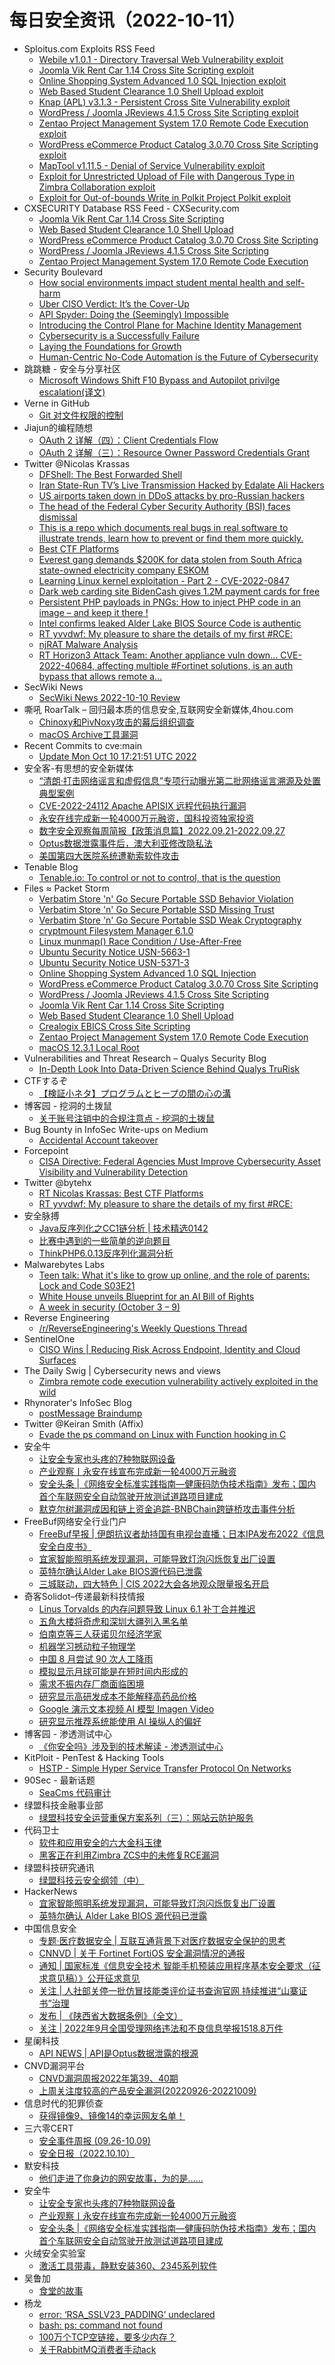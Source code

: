 # 每日安全资讯（2022-10-11）

- Sploitus.com Exploits RSS Feed
  - [Webile v1.0.1 - Directory Traversal Web Vulnerability exploit](https://sploitus.com/exploit?id=VULNERABLE:2320&utm_source=rss&utm_medium=rss)
  - [Joomla Vik Rent Car 1.14 Cross Site Scripting exploit](https://sploitus.com/exploit?id=PACKETSTORM:168668&utm_source=rss&utm_medium=rss)
  - [Online Shopping System Advanced 1.0 SQL Injection exploit](https://sploitus.com/exploit?id=PACKETSTORM:168671&utm_source=rss&utm_medium=rss)
  - [Web Based Student Clearance 1.0 Shell Upload exploit](https://sploitus.com/exploit?id=PACKETSTORM:168667&utm_source=rss&utm_medium=rss)
  - [Knap (APL) v3.1.3 - Persistent Cross Site Vulnerability exploit](https://sploitus.com/exploit?id=VULNERABLE:2307&utm_source=rss&utm_medium=rss)
  - [WordPress / Joomla JReviews 4.1.5 Cross Site Scripting exploit](https://sploitus.com/exploit?id=PACKETSTORM:168669&utm_source=rss&utm_medium=rss)
  - [Zentao Project Management System 17.0 Remote Code Execution exploit](https://sploitus.com/exploit?id=PACKETSTORM:168665&utm_source=rss&utm_medium=rss)
  - [WordPress eCommerce Product Catalog 3.0.70 Cross Site Scripting exploit](https://sploitus.com/exploit?id=PACKETSTORM:168670&utm_source=rss&utm_medium=rss)
  - [MapTool v1.11.5 - Denial of Service Vulnerability exploit](https://sploitus.com/exploit?id=VULNERABLE:2318&utm_source=rss&utm_medium=rss)
  - [Exploit for Unrestricted Upload of File with Dangerous Type in Zimbra Collaboration exploit](https://sploitus.com/exploit?id=EBFC1543-13D3-549C-A3B9-A6E4B17E7555&utm_source=rss&utm_medium=rss)
  - [Exploit for Out-of-bounds Write in Polkit Project Polkit exploit](https://sploitus.com/exploit?id=08C0F3E4-FA70-595A-92E5-ADD81215F25D&utm_source=rss&utm_medium=rss)
- CXSECURITY Database RSS Feed - CXSecurity.com
  - [Joomla Vik Rent Car 1.14 Cross Site Scripting](https://cxsecurity.com/issue/WLB-2022100030)
  - [Web Based Student Clearance 1.0 Shell Upload](https://cxsecurity.com/issue/WLB-2022100029)
  - [WordPress eCommerce Product Catalog 3.0.70 Cross Site Scripting](https://cxsecurity.com/issue/WLB-2022100028)
  - [WordPress / Joomla JReviews 4.1.5 Cross Site Scripting](https://cxsecurity.com/issue/WLB-2022100027)
  - [Zentao Project Management System 17.0 Remote Code Execution](https://cxsecurity.com/issue/WLB-2022100026)
- Security Boulevard
  - [How social environments impact student mental health and self-harm](https://securityboulevard.com/2022/10/how-social-environments-impact-student-mental-health-and-self-harm/)
  - [Uber CISO Verdict: It’s the Cover-Up](https://securityboulevard.com/2022/10/uber-ciso-verdict-its-the-cover-up/)
  - [API Spyder: Doing the (Seemingly) Impossible](https://securityboulevard.com/2022/10/api-spyder-doing-the-seemingly-impossible/)
  - [Introducing the Control Plane for Machine Identity Management](https://securityboulevard.com/2022/10/introducing-the-control-plane-for-machine-identity-management/)
  - [Cybersecurity is a Successfully Failure](https://securityboulevard.com/2022/10/cybersecurity-is-a-successfully-failure/)
  - [Laying the Foundations for Growth](https://securityboulevard.com/2022/10/laying-the-foundations-for-growth/)
  - [Human-Centric No-Code Automation is the Future of Cybersecurity](https://securityboulevard.com/2022/10/human-centric-no-code-automation-is-the-future-of-cybersecurity/)
- 跳跳糖 - 安全与分享社区
  - [Microsoft Windows Shift F10 Bypass and Autopilot privilge escalation(译文)](https://tttang.com/archive/1767/)
- Verne in GitHub
  - [Git 对文件权限的控制](https://einverne.github.io/post/2022/10/git-file-permission.html)
- Jiajun的编程随想
  - [OAuth 2 详解（四）：Client Credentials Flow](https://jiajunhuang.com/articles/2022_10_10-oauth2_explained_client_credentials.md.html)
  - [OAuth 2 详解（三）：Resource Owner Password Credentials Grant](https://jiajunhuang.com/articles/2022_10_10-oauth2_explained_password.md.html)
- Twitter @Nicolas Krassas
  - [DFShell: The Best Forwarded Shell](https://twitter.com/Dinosn/status/1579512970283216896)
  - [Iran State-Run TV’s Live Transmission Hacked by Edalate Ali Hackers](https://twitter.com/Dinosn/status/1579493739227385858)
  - [US airports taken down in DDoS attacks by pro-Russian hackers](https://twitter.com/Dinosn/status/1579484603244752896)
  - [The head of the Federal Cyber Security Authority (BSI) faces dismissal](https://twitter.com/Dinosn/status/1579476270425202689)
  - [This is a repo which documents real bugs in real software to illustrate trends, learn how to prevent or find them more quickly.](https://twitter.com/Dinosn/status/1579444074108833793)
  - [Best CTF Platforms](https://twitter.com/Dinosn/status/1579440830351568897)
  - [Everest gang demands $200K for data stolen from South Africa state-owned electricity company ESKOM](https://twitter.com/Dinosn/status/1579440615947132933)
  - [Learning Linux kernel exploitation - Part 2 - CVE-2022-0847](https://twitter.com/Dinosn/status/1579440441094987778)
  - [Dark web carding site BidenCash gives 1.2M payment cards for free](https://twitter.com/Dinosn/status/1579439849811369984)
  - [Persistent PHP payloads in PNGs: How to inject PHP code in an image – and keep it there !](https://twitter.com/Dinosn/status/1579439666776117248)
  - [Intel confirms leaked Alder Lake BIOS Source Code is authentic](https://twitter.com/Dinosn/status/1579439526753488897)
  - [RT yvvdwf: My pleasure to share the details of my first #RCE:](https://twitter.com/yvvdwf/status/1579388374582177792)
  - [njRAT Malware Analysis](https://twitter.com/Dinosn/status/1579369286472437762)
  - [RT Horizon3 Attack Team: Another appliance vuln down... CVE-2022-40684, affecting multiple #Fortinet solutions, is an auth bypass that allows remote a...](https://twitter.com/Horizon3Attack/status/1579285863108087810)
- SecWiki News
  - [SecWiki News 2022-10-10 Review](http://www.sec-wiki.com/?2022-10-10)
- 嘶吼 RoarTalk – 回归最本质的信息安全,互联网安全新媒体,4hou.com
  - [Chinoxy和PivNoxy攻击的幕后组织调查](https://www.4hou.com/posts/vJJm)
  - [macOS Archive工具漏洞](https://www.4hou.com/posts/AOg1)
- Recent Commits to cve:main
  - [Update Mon Oct 10 17:21:51 UTC 2022](https://github.com/trickest/cve/commit/c463a24d452fb870212d409fc98083d7e060a611)
- 安全客-有思想的安全新媒体
  - [“清朗·打击网络谣言和虚假信息”专项行动曝光第二批网络谣言溯源及处置典型案例](https://www.anquanke.com/post/id/281326)
  - [CVE-2022-24112 Apache APISIX 远程代码执行漏洞](https://www.anquanke.com/post/id/281092)
  - [永安在线完成新一轮4000万元融资，国科投资独家投资](https://www.anquanke.com/post/id/281465)
  - [数字安全观察每周简报【政策消息篇】2022.09.21-2022.09.27](https://www.anquanke.com/post/id/281466)
  - [Optus数据泄露事件后，澳大利亚修改隐私法](https://www.anquanke.com/post/id/281461)
  - [美国第四大医院系统遭勒索软件攻击](https://www.anquanke.com/post/id/281453)
- Tenable Blog
  - [Tenable.io: To control or not to control, that is the question](https://www.tenable.com/blog/tenable-io-to-control-or-not-to-control-that-is-the-question)
- Files ≈ Packet Storm
  - [Verbatim Store 'n' Go Secure Portable SSD Behavior Violation](https://packetstormsecurity.com/files/168679/SYSS-2022-046.txt)
  - [Verbatim Store 'n' Go Secure Portable SSD Missing Trust](https://packetstormsecurity.com/files/168678/SYSS-2022-045.txt)
  - [Verbatim Store 'n' Go Secure Portable SSD Weak Cryptography](https://packetstormsecurity.com/files/168675/SYSS-2022-043.txt)
  - [cryptmount Filesystem Manager 6.1.0](https://packetstormsecurity.com/files/168676/cryptmount-6.1.0.tar.gz)
  - [Linux munmap() Race Condition / Use-After-Free](https://packetstormsecurity.com/files/168674/GS20221010161432.tgz)
  - [Ubuntu Security Notice USN-5663-1](https://packetstormsecurity.com/files/168673/USN-5663-1.txt)
  - [Ubuntu Security Notice USN-5371-3](https://packetstormsecurity.com/files/168672/USN-5371-3.txt)
  - [Online Shopping System Advanced 1.0 SQL Injection](https://packetstormsecurity.com/files/168671/ossa10-sql.txt)
  - [WordPress eCommerce Product Catalog 3.0.70 Cross Site Scripting](https://packetstormsecurity.com/files/168670/wpepc3070-xss.txt)
  - [WordPress / Joomla JReviews 4.1.5 Cross Site Scripting](https://packetstormsecurity.com/files/168669/wpjreviews415-xss.txt)
  - [Joomla Vik Rent Car 1.14 Cross Site Scripting](https://packetstormsecurity.com/files/168668/joomlavikrentcar114-xss.txt)
  - [Web Based Student Clearance 1.0 Shell Upload](https://packetstormsecurity.com/files/168667/wbsc10-shell.txt)
  - [Crealogix EBICS Cross Site Scripting](https://packetstormsecurity.com/files/168666/crealogix-xss.pdf)
  - [Zentao Project Management System 17.0 Remote Code Execution](https://packetstormsecurity.com/files/168665/zentaopms170-exec.txt)
  - [macOS 12.3.1 Local Root](https://packetstormsecurity.com/files/168664/macOS1231-root.tgz)
- Vulnerabilities and Threat Research – Qualys Security Blog
  - [In-Depth Look Into Data-Driven Science Behind Qualys TruRisk](https://blog.qualys.com/category/vulnerabilities-threat-research)
- CTFするぞ
  - [【検証小ネタ】プログラムとヒープの間の心の溝](https://ptr-yudai.hatenablog.com/entry/2022/10/10/165046)
- 博客园 - 挖洞的土拨鼠
  - [关于账号注销中的合规注意点 - 挖洞的土拨鼠](https://www.cnblogs.com/KevinGeorge/p/16776957.html)
- Bug Bounty in InfoSec Write-ups on Medium
  - [Accidental Account takeover](https://infosecwriteups.com/accidental-account-takeover-4301b56f4fb2?source=rss----7b722bfd1b8d--bug_bounty)
- Forcepoint
  - [CISA Directive: Federal Agencies Must Improve Cybersecurity Asset Visibility and Vulnerability Detection](https://www.forcepoint.com/blog/insights/cisa-federal-agencies-must-improve-cybersecurity-asset-visibility)
- Twitter @bytehx
  - [RT Nicolas Krassas: Best CTF Platforms](https://twitter.com/Dinosn/status/1579440830351568897)
  - [RT yvvdwf: My pleasure to share the details of my first #RCE:](https://twitter.com/yvvdwf/status/1579388374582177792)
- 安全脉搏
  - [Java反序列化之CC1链分析 | 技术精选0142](https://www.secpulse.com/archives/188750.html)
  - [比赛中遇到的一些简单的逆向题目](https://www.secpulse.com/archives/188701.html)
  - [ThinkPHP6.0.13反序列化漏洞分析](https://www.secpulse.com/archives/188663.html)
- Malwarebytes Labs
  - [Teen talk: What it's like to grow up online, and the role of parents: Lock and Code S03E21](https://www.malwarebytes.com/blog/podcast/2022/10/forever-connected-lock-and-code-s03e21)
  - [White House unveils Blueprint for an AI Bill of Rights](https://www.malwarebytes.com/blog/news/2022/10/the-white-houses-new-bill-of-rights-holds-big-tech-companies-accountable-for-their-ai)
  - [A week in security (October 3 – 9)](https://www.malwarebytes.com/blog/news/2022/10/a-week-in-security-october-3-9)
- Reverse Engineering
  - [/r/ReverseEngineering's Weekly Questions Thread](https://www.reddit.com/r/ReverseEngineering/comments/y07zw0/rreverseengineerings_weekly_questions_thread/)
- SentinelOne
  - [CISO Wins | Reducing Risk Across Endpoint, Identity and Cloud Surfaces](https://www.sentinelone.com/blog/ciso-wins-reducing-risk-across-endpoint-identity-and-cloud-surfaces/)
- The Daily Swig | Cybersecurity news and views
  - [Zimbra remote code execution vulnerability actively exploited in the wild](https://portswigger.net/daily-swig/zimbra-remote-code-execution-vulnerability-actively-exploited-in-the-wild)
- Rhynorater's InfoSec Blog
  - [postMessage Braindump](https://rhynorater.github.io/postMessage-Braindump)
- Twitter @Keiran Smith (Affix)
  - [Evade the ps command on Linux with Function hooking in C](https://twitter.com/cli/status/1579399933765251072)
- 安全牛
  - [让安全专家也头疼的7种物联网设备](https://www.aqniu.com/hometop/89838.html)
  - [产业观察丨永安在线宣布完成新一轮4000万元融资](https://www.aqniu.com/homenews/89839.html)
  - [安全头条 |《网络安全标准实践指南—健康码防伪技术指南》发布；国内首个车联网安全自动驾驶开放测试道路项目建成](https://www.aqniu.com/homenews/89840.html)
  - [默克尔树漏洞成因和链上资金追踪-BNBChain跨链桥攻击事件分析](https://www.aqniu.com/vendor/89837.html)
- FreeBuf网络安全行业门户
  - [FreeBuf早报 | 伊朗抗议者劫持国有电视台直播；日本IPA发布2022《信息安全白皮书》](https://www.freebuf.com/news/346484.html)
  - [宜家智能照明系统发现漏洞，可能导致灯泡闪烁恢复出厂设置](https://www.freebuf.com/articles/network/346423.html)
  - [英特尔确认Alder Lake BIOS源代码已泄露](https://www.freebuf.com/news/346409.html)
  - [三城联动，四大特色 | CIS 2022大会各地观众限量报名开启](https://www.freebuf.com/fevents/346377.html)
- 奇客Solidot–传递最新科技情报
  - [Linus Torvalds 的内存问题导致 Linux 6.1 补丁合并推迟](https://www.solidot.org/story?sid=73011)
  - [五角大楼将奇虎和深圳大疆列入黑名单](https://www.solidot.org/story?sid=73010)
  - [伯南克等三人获诺贝尔经济学家](https://www.solidot.org/story?sid=73009)
  - [机器学习撼动粒子物理学](https://www.solidot.org/story?sid=73008)
  - [中国 8 月尝试 90 次人工降雨](https://www.solidot.org/story?sid=73007)
  - [模拟显示月球可能是在短时间内形成的](https://www.solidot.org/story?sid=73006)
  - [需求不振内存厂商面临困境](https://www.solidot.org/story?sid=73005)
  - [研究显示高研发成本不能解释高药品价格](https://www.solidot.org/story?sid=73004)
  - [Google 演示文本视频 AI 模型 Imagen Video](https://www.solidot.org/story?sid=73003)
  - [研究显示推荐系统能使用 AI 操纵人的偏好](https://www.solidot.org/story?sid=73002)
- 博客园 - 渗透测试中心
  - [《你安全吗》涉及到的技术解读 - 渗透测试中心](https://www.cnblogs.com/backlion/p/16774946.html)
- KitPloit - PenTest & Hacking Tools
  - [HSTP - Simple Hyper Service Transfer Protocol On Networks](http://www.kitploit.com/2022/10/hstp-simple-hyper-service-transfer.html)
- 90Sec - 最新话题
  - [SeaCms 代码审计](https://forum.90sec.com/t/topic/2191)
- 绿盟科技金融事业部
  - [绿盟科技安全运营重保方案系列（三）：网站云防护服务](https://mp.weixin.qq.com/s?__biz=MzI2NDI5MTg4MA==&mid=2247492342&idx=1&sn=8e135f8773cce274de10636218600953&chksm=eaac71b1dddbf8a738b4e229b0bfec901b7ad3257359b14e2ae7dedafa2eb93844b0e70b42dc&scene=58&subscene=0#rd)
- 代码卫士
  - [软件和应用安全的六大金科玉律](https://mp.weixin.qq.com/s?__biz=MzI2NTg4OTc5Nw==&mid=2247514145&idx=1&sn=639a349a140d429c996a51949fec0a92&chksm=ea94894bdde3005d6eeb0e37e7a3f81c6518bdce555fd5d9fff4418c5b305e17c5fb7916cb58&scene=58&subscene=0#rd)
  - [黑客正在利用Zimbra ZCS中的未修复RCE漏洞](https://mp.weixin.qq.com/s?__biz=MzI2NTg4OTc5Nw==&mid=2247514145&idx=2&sn=de026e7969cb14c915002400434f0be1&chksm=ea94894bdde3005d4a094cd8e5125835831ac95a26d5e5666cca5c1b0300b99ce4e581210d69&scene=58&subscene=0#rd)
- 绿盟科技研究通讯
  - [绿盟科技云安全纲领（中）](https://mp.weixin.qq.com/s?__biz=MzIyODYzNTU2OA==&mid=2247493485&idx=1&sn=b23094071581dfe656d74dff5634147e&chksm=e84c41b2df3bc8a4da07cf6a74e6e49054445b6f2a44ceea19f673537d76cea2a8480fa4a42a&scene=58&subscene=0#rd)
- HackerNews
  - [宜家智能照明系统发现漏洞，可能导致灯泡闪烁恢复出厂设置](https://hackernews.cc/archives/41808)
  - [英特尔确认 Alder Lake BIOS 源代码已泄露](https://hackernews.cc/archives/41805)
- 中国信息安全
  - [专题·医疗数据安全 | 互联互通背景下对医疗数据安全保护的思考](https://mp.weixin.qq.com/s?__biz=MzA5MzE5MDAzOA==&mid=2664166464&idx=1&sn=0fb3bed792e42289b3d47cbaf948e567&chksm=8b5ef6b9bc297faf40fb6ad209d64543dd7c31306be3dee2a72f4e497e29fb79b16c445c6dde&scene=58&subscene=0#rd)
  - [CNNVD | 关于 Fortinet FortiOS 安全漏洞情况的通报](https://mp.weixin.qq.com/s?__biz=MzA5MzE5MDAzOA==&mid=2664166464&idx=2&sn=93e2bfb417b13ada678a761154bf88f5&chksm=8b5ef6b9bc297faf58a268b89dadd8385971a3d54f832c0c94573ff70f3fcfaaf838a549085a&scene=58&subscene=0#rd)
  - [通知 | 国家标准《信息安全技术 智能手机预装应用程序基本安全要求（征求意见稿）》公开征求意见](https://mp.weixin.qq.com/s?__biz=MzA5MzE5MDAzOA==&mid=2664166464&idx=3&sn=3b69d588d2a14dbba6ae7e70ec5c058d&chksm=8b5ef6b9bc297faf690ba34ad02f9e90f3c177e98af71fb9dac5a6b722c25cf547b6f8e5b808&scene=58&subscene=0#rd)
  - [关注 | 人社部关停一批仿冒技能类评价证书查询官网 持续推进“山寨证书”治理](https://mp.weixin.qq.com/s?__biz=MzA5MzE5MDAzOA==&mid=2664166464&idx=4&sn=1e9c32e0b67a13a33f1d605e4b3c25c9&chksm=8b5ef6b9bc297fafc48f7013ce71b91f0ecb201abd242f256c1fb8c757beac919f5db88700cf&scene=58&subscene=0#rd)
  - [发布 | 《陕西省大数据条例》（全文）](https://mp.weixin.qq.com/s?__biz=MzA5MzE5MDAzOA==&mid=2664166464&idx=5&sn=2d8709ad5cc78927be56e632f2299def&chksm=8b5ef6b9bc297faf550094b01f2679d0f356dcbb4978b0c3a34f15594a5cbd705b8027472b10&scene=58&subscene=0#rd)
  - [关注 | 2022年9月全国受理网络违法和不良信息举报1518.8万件](https://mp.weixin.qq.com/s?__biz=MzA5MzE5MDAzOA==&mid=2664166464&idx=6&sn=39287001a1c7781714a5fe1b848274d6&chksm=8b5ef6b9bc297fafea4f1a9f5dd9635fb3eb25eb262a06a0b42a747323aeda0645aa4eee5970&scene=58&subscene=0#rd)
- 星阑科技
  - [API NEWS | ​API是Optus数据泄露的根源](https://mp.weixin.qq.com/s?__biz=Mzg5NjEyMjA5OQ==&mid=2247495943&idx=1&sn=f0bb0ae6a841391a0199638a14b6dd24&chksm=c0075c9bf770d58d20e021f478bbde5ef59462fbd2eb4668caec6550edfc0bc59fbe6e78e2c1&scene=58&subscene=0#rd)
- CNVD漏洞平台
  - [CNVD漏洞周报2022年第39、40期](https://mp.weixin.qq.com/s?__biz=MzU3ODM2NTg2Mg==&mid=2247492467&idx=1&sn=f12e02fcac59e3c95c92deed26ce1ab6&chksm=fd74d3baca035aac03adeaa0309943c3ceabc73567f128ec8972a5ba7f35143f99b640fc482c&scene=58&subscene=0#rd)
  - [上周关注度较高的产品安全漏洞(20220926-20221009)](https://mp.weixin.qq.com/s?__biz=MzU3ODM2NTg2Mg==&mid=2247492467&idx=2&sn=0a7b41047158fc6df5edcdc8f65b0222&chksm=fd74d3baca035aac8b5aecbb7b79b12e2484f59a7a22cf3147df90912c61ed7dce075d7c603d&scene=58&subscene=0#rd)
- 信息时代的犯罪侦查
  - [获得镜像9、镜像14的幸运网友名单！](https://mp.weixin.qq.com/s?__biz=MzAxNTA4NDAwOQ==&mid=2650736614&idx=1&sn=021abdd7812b427def65daa22fd30b0b&chksm=8382d760b4f55e76b19a5c5a3677be5e2487f37a000efab5909b1ed1c12a5ea37d10909aa877&scene=58&subscene=0#rd)
- 三六零CERT
  - [安全事件周报 (09.26-10.09)](https://mp.weixin.qq.com/s?__biz=MzU5MjEzOTM3NA==&mid=2247491475&idx=1&sn=d7ffb2144c2602b50d3c39e01887106d&chksm=fe251a92c95293847e0a9c9c975fb459873c6e94cdf7233a3ab153b7f2ca1760877a66a07dd3&scene=58&subscene=0#rd)
  - [安全日报（2022.10.10）](https://mp.weixin.qq.com/s?__biz=MzU5MjEzOTM3NA==&mid=2247491475&idx=2&sn=f845d4d08fef759c45dbc72bcb5e80e3&chksm=fe251a92c95293846fb5985665fbd81a8b7c51b7af5390fd106ade79f8ea89f17423dfd284b4&scene=58&subscene=0#rd)
- 默安科技
  - [他们走进了你身边的网安故事，为的是……](https://mp.weixin.qq.com/s?__biz=MzIzODQxMjM2NQ==&mid=2247494404&idx=1&sn=d8c87fa06f26d2ad92b8a1a46836122e&chksm=e93b1c26de4c95305204ca4c14273e1fbdb6370dbc02e07e389a405a09d5164422502abc78a8&scene=58&subscene=0#rd)
- 安全牛
  - [让安全专家也头疼的7种物联网设备](https://mp.weixin.qq.com/s?__biz=MjM5Njc3NjM4MA==&mid=2651119058&idx=1&sn=7dd444633b9533aedb70ea90bd001335&chksm=bd146d018a63e41740e20d4b06d6be59f9d5dec12df95ce051a0db02549c2fd4de5f24916b22&scene=58&subscene=0#rd)
  - [产业观察丨永安在线宣布完成新一轮4000万元融资](https://mp.weixin.qq.com/s?__biz=MjM5Njc3NjM4MA==&mid=2651119058&idx=2&sn=b853131f905ea72b530854e90739c1d0&chksm=bd146d018a63e41793d728148e02234e3b625b1be7f24bb71ae911ac4c8fcc1702bbc6a67531&scene=58&subscene=0#rd)
  - [安全头条 |《网络安全标准实践指南—健康码防伪技术指南》发布；国内首个车联网安全自动驾驶开放测试道路项目建成](https://mp.weixin.qq.com/s?__biz=MjM5Njc3NjM4MA==&mid=2651119058&idx=3&sn=4766bd52c9d3917991e6c9585873a3ab&chksm=bd146d018a63e417f011cde6dcacc4bd67af879129bb4aa53b99286795f34af710ed69720282&scene=58&subscene=0#rd)
- 火绒安全实验室
  - [激活工具带毒，静默安装360、2345系列软件](https://mp.weixin.qq.com/s?__biz=MzI3NjYzMDM1Mg==&mid=2247510022&idx=1&sn=138508f0557e04d69e8e6f843a09aa4b&chksm=eb707639dc07ff2fd71323c5cffe6147134b045b896fc178e7887ab3ee41eb1b7b44986c0b6d&scene=58&subscene=0#rd)
- 吴鲁加
  - [食堂的故事](https://mp.weixin.qq.com/s?__biz=Mzg5NDY4ODM1MA==&mid=2247484217&idx=1&sn=c2ad3405a60a328981f82256103126fc&chksm=c01a8e08f76d071ec249b3d224b78cba31000045812ac718cd8fc3a4bd803b7df0a65eb0b41b&scene=58&subscene=0#rd)
- 杨龙
  - [error: ‘RSA_SSLV23_PADDING’ undeclared](https://www.yanglong.pro/error-rsa_sslv23_padding-undeclared/)
  - [bash: ps: command not found](https://www.yanglong.pro/bash-ps-command-not-found/)
  - [100万个TCP空链接，要多少内存？](https://www.yanglong.pro/100%e4%b8%87%e4%b8%aatcp%e7%a9%ba%e9%93%be%e6%8e%a5%ef%bc%8c%e8%a6%81%e5%a4%9a%e5%b0%91%e5%86%85%e5%ad%98%ef%bc%9f/)
  - [关于RabbitMQ消费者手动ack](https://www.yanglong.pro/%e5%85%b3%e4%ba%8erabbitmq%e6%b6%88%e8%b4%b9%e8%80%85%e6%89%8b%e5%8a%a8ack/)
